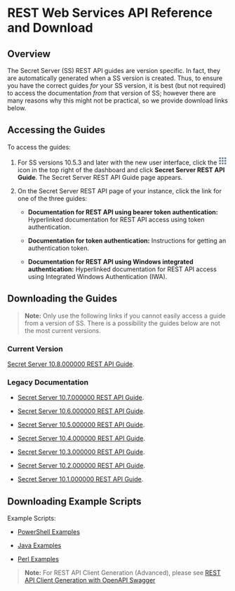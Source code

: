[title]: # (REST Web Services API Reference and Download)
[tags]: # (API,Scripting,Download)
[priority]: # (1000)

# REST Web Services API Reference and Download

## Overview

The Secret Server (SS) REST API guides are version specific. In fact, they are automatically generated when a SS version is created. Thus, to ensure you have the correct guides *for* your SS version, it is best (but not required) to access the documentation *from* that version of SS; however there are many reasons why this might not be practical, so we provide download links below.

## Accessing the Guides

To access the guides:

1. For SS versions 10.5.3 and later with the new user interface, click the ![image-20200603115047589](images/image-20200603115047589.png) icon in the top right of the dashboard and click **Secret Server REST API Guide**. The Secret Server REST API Guide page appears.

1. On the Secret Server REST API page of your instance, click the link for one of the three guides:

   - **Documentation for REST API using bearer token authentication:** Hyperlinked documentation for REST API access using token authentication.

   - **Documentation for token authentication:** Instructions for getting an authentication token.

   - **Documentation for REST API using Windows integrated authentication:** Hyperlinked documentation for REST API access using Integrated Windows Authentication (IWA).

## Downloading the Guides

> **Note:** Only use the following links if you cannot easily access a guide from a version of SS. There is a possibility the guides below are not the most current versions.

### Current Version

[Secret Server 10.8.000000 REST API Guide](https://updates.thycotic.net/secretserver/restapiguide/10.8/index.html).

### Legacy Documentation

- [Secret Server 10.7.000000 REST API Guide](https://updates.thycotic.net/secretserver/restapiguide/10.7/index.html).

- [Secret Server 10.6.000000 REST API Guide](https://updates.thycotic.net/secretserver/restapiguide/10.6/index.html).

- [Secret Server 10.5.000000 REST API Guide](https://updates.thycotic.net/secretserver/restapiguide/10.5/index.html).

- [Secret Server 10.4.000000 REST API Guide](https://updates.thycotic.net/secretserver/restapiguide/10.4/index.html).

- [Secret Server 10.3.000000 REST API Guide](https://updates.thycotic.net/secretserver/restapiguide/10.3/index.html).

- [Secret Server 10.2.000000 REST API Guide](https://updates.thycotic.net/secretserver/restapiguide/10.2/index.html).

- [Secret Server 10.1.000000 REST API Guide](https://updates.thycotic.net/secretserver/restapiguide/10.1/index.html).

## Downloading Example Scripts

 Example Scripts:

- [PowerShell Examples](https://thycotic.force.com/support/s/article/REST-API-PowerShell-Scripts-Getting-Started)

- [Java Examples](https://updates.thycotic.net/links.ashx?RESTJavaExamples)

- [Perl Examples](https://thycotic.force.com/support/s/article/REST-API-Perl-Scripts)

> **Note:** For REST API Client Generation (Advanced), please see [REST API Client Generation with OpenAPI Swagger](https://docs.thycotic.com/ss/10.8.0/api-scripting/rest-api-client-generation/index.md#rest_api_client_generation_with_openapi_swagger)
